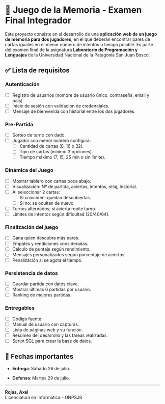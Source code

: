 # 🧠 Juego de la Memoria - Examen Final Integrador

Este proyecto consiste en el desarrollo de una **aplicación web de un juego de memoria para dos jugadores**, en el que deberán encontrar pares de cartas iguales en el menor número de intentos o tiempo posible. Es parte del examen final de la asignatura **Laboratorio de Programación y Lenguajes** de la Universidad Nacional de la Patagonia San Juan Bosco.

## ✅ Lista de requisitos

### Autenticación

- [ ] Registro de usuarios (nombre de usuario único, contraseña, email y país).
- [ ] Inicio de sesión con validación de credenciales.
- [ ] Mensaje de bienvenida con historial entre los dos jugadores.

### Pre-Partida

- [ ] Sorteo de turno con dado.
- [ ] Jugador con menor número configura:
  - [ ] Cantidad de cartas (8, 16 o 32).
  - [ ] Tipo de cartas (mínimo 3 opciones).
  - [ ] Tiempo máximo (7, 15, 25 min o sin límite).

### Dinámica del Juego

- [ ] Mostrar tablero con cartas boca abajo.
- [ ] Visualización: Nº de partida, aciertos, intentos, reloj, historial.
- [ ] Al seleccionar 2 cartas:
  - [ ] Si coinciden: quedan descubiertas.
  - [ ] Si no: se ocultan de nuevo.
- [ ] Turnos alternados; si acierta repite turno.
- [ ] Límites de intentos según dificultad (20/40/64).

### Finalización del juego

- [ ] Gana quien descubra más pares.
- [ ] Empates y rendiciones consideradas.
- [ ] Cálculo de puntaje según rendimiento.
- [ ] Mensajes personalizados según porcentaje de aciertos.
- [ ] Penalización si se agota el tiempo.

### Persistencia de datos

- [ ] Guardar partida con datos clave.
- [ ] Mostrar últimas 6 partidas por usuario.
- [ ] Ranking de mejores partidas.

### Entregables

- [ ] Código fuente.
- [ ] Manual de usuario con capturas.
- [ ] Lista de páginas web y su función.
- [ ] Resumen del desarrollo y las tareas realizadas.
- [ ] Script SQL para crear la base de datos.

## 📅 Fechas importantes

- **Entrega**: Sábado 26 de julio.

- **Defensa**: Martes 29 de julio.

---

**Rojas, Axel**  
Licenciatura en Informática - UNPSJB
